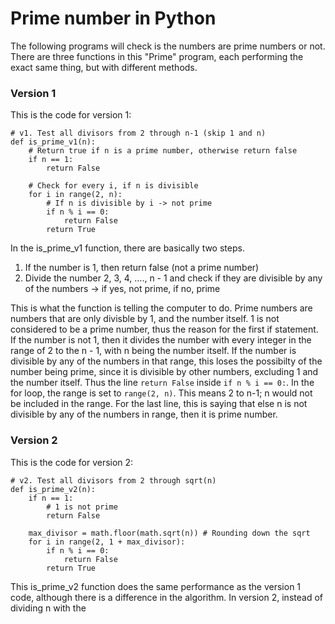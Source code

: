 Prime number in Python 
====

The following programs will check is the numbers are prime numbers or not. 
There are three functions in this "Prime" program, each performing the exact same thing, but with different methods. 

### Version 1
This is the code for version 1: 
```
# v1. Test all divisors from 2 through n-1 (skip 1 and n)
def is_prime_v1(n):
    # Return true if n is a prime number, otherwise return false
    if n == 1:
        return False

    # Check for every i, if n is divisible
    for i in range(2, n):
        # If n is divisible by i -> not prime
        if n % i == 0:
            return False
        return True
```
In the is_prime_v1 function, there are basically two steps. 
1. If the number is 1, then return false (not a prime number)
2. Divide the number 2, 3, 4, ...., n - 1 and check if they are divisible by any of the numbers -> if yes, not prime, if no, prime 

This is what the function is telling the computer to do. Prime numbers are numbers that are only divisble by 1, and the number itself. 1 is not considered to be a prime number, thus the reason for the first if statement. If the number is not 1, then it divides the number with every integer in the range of 2 to the n - 1, with n being the number itself. If the number is divisible by any of the numbers in that range, this loses the possibilty of the number being prime, since it is divisible by other numbers, excluding 1 and the number itself. Thus the line `return False` inside `if n % i == 0:`. In the for loop, the range is set to `range(2, n)`. This means 2 to n-1; n would not be included in the range. For the last line, this is saying that else n is not divisible by any of the numbers in range, then it is prime number.

### Version 2
This is the code for version 2: 
```
# v2. Test all divisors from 2 through sqrt(n)
def is_prime_v2(n):
    if n == 1:
        # 1 is not prime
        return False

    max_divisor = math.floor(math.sqrt(n)) # Rounding down the sqrt
    for i in range(2, 1 + max_divisor):
        if n % i == 0:
            return False
        return True
```
This is_prime_v2 function does the same performance as the version 1 code, although there is a difference in the algorithm. 
In version 2, instead of dividing n with the 




